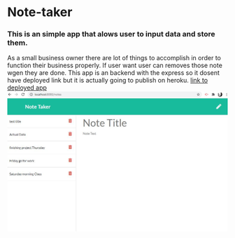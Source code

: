 # Note-taker
### This is an simple app that alows user to input data and store them.
 As a small business owner there are lot of things to accomplish in order to function 
their business properly.
 If user want user can removes those note wgen they are done. 
 This app is an backend with the express so it dosent have deployed link but it is actually going to publish on heroku.
 [link to deployed app]()
![notetaker-app](./images/notaker-app.JPG)
